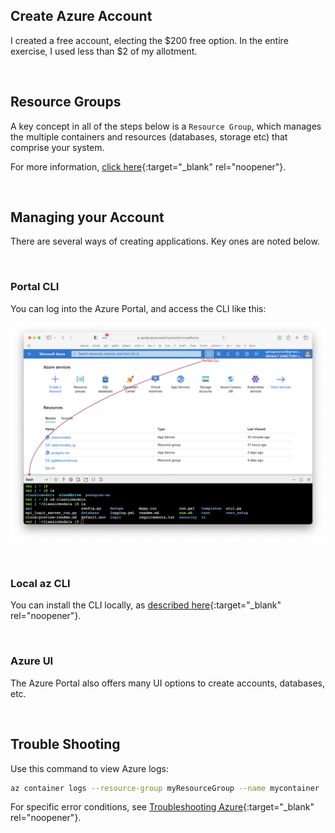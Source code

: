 

## Create Azure Account

I created a free account, electing the $200 free option.  In the entire exercise, I used less than $2 of my allotment.

&nbsp;

## Resource Groups

A key concept in all of the steps below is a `Resource Group`, which manages the multiple containers and resources (databases, storage etc) that comprise your system.  

For more information, [click here](https://learn.microsoft.com/en-us/azure/azure-resource-manager/management/manage-resource-groups-portal){:target="_blank" rel="noopener"}.

&nbsp;

## Managing your Account

There are several ways of creating applications.  Key ones are noted below.

&nbsp;

### Portal CLI

You can log into the Azure Portal, and access the CLI like this:

![Azure Data Tools](images/docker/azure/portal.png)

&nbsp;

### Local az CLI

You can install the CLI locally, as [described here](https://learn.microsoft.com/en-us/cli/azure/install-azure-cli){:target="_blank" rel="noopener"}.

&nbsp;

### Azure UI

The Azure Portal also offers many UI options to create accounts, databases, etc.





&nbsp;

## Trouble Shooting

Use this command to view Azure logs:

```bash
az container logs --resource-group myResourceGroup --name mycontainer
```

For specific error conditions, see [Troubleshooting Azure](Troubleshooting.md#azure-cloud-deployment){:target="_blank" rel="noopener"}.
